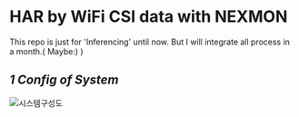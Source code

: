 # **HAR by WiFi CSI data with NEXMON**

This repo is just for 'Inferencing' until now. 
But I will integrate all process in a month.( Maybe:) )

## *1 Config of System*

![시스템구성도](https://github.com/ChoiSeu/Capstone/assets/120008277/c438ca8d-1622-4389-9943-b27f28e2e377)
